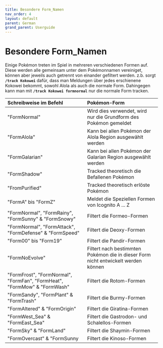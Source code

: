 ```yaml
---
title: Besondere Form_Namen
nav_order: 4
layout: default
parent: German
grand_parent: Userguide
---
```


# Besondere Form_Namen
Einige Pokémon treten im Spiel in mehreren verschiedenen Formen auf. Diese werden alle gemeinsam unter dem Pokémonnamen vereiniget, können aber jeweils auch getrennt von einander gefiltert werden.
z.b. sorgt **`/track Kokowei`** dafür, dass man Meldungen über jedes erschienene Kokowei bekommt, sowohl Alola als auch die normale Form.
Dahingegen kann man mit **`/track Kokowei formnormal`** nur die normale Form tracken.

| Schreibweise im Befehl | Pokémon-Form |   
| :-----------|:-------------|  
|"FormNormal"| Wird dies verwendet, wird nur die Grundform des Pokémon gemeldet  |  
|"FormAlola"| Kann bei allen Pokémon der Alola Region ausgewählt werden  |  
|"FormGalarian"| Kann bei allen Pokémon der Galarian Region ausgewählt werden  |  
|"FormShadow"| Tracked theoretisch die Befallenen Pokémon  |  
|"FromPurified"| Tracked theoretisch erlöste Pokémon  |  
|"FormA" bis "FormZ"| Meldet die Speziellen Formen von Icognito A ... Z |  
|"FormNormal", "FormRainy", "FormSunny" & "FormSnowy" | Filtert die Formeo-Formen  |  
|"FormNormal", "FormAttack", "FormDefense" & "FormSpeed"| Filtert die Deoxy-Formen   |  
|"Form00" bis "Form19"| Filtert die Pandir-Formen  |  
|"FormNoEvolve"| Filtert nach bestimmten Pokémon die in dieser Form nicht entwickelt werden können  |  
|"FormFrost", "FormNormal", "FormFan", "FormHeat", "FormMow" & "FormWash"| Filtert die Rotom-Formen  |  
|"FormSandy", "FormPlant" & "FormTrash"| Filtert die Burmy-Formen  |  
|"FormAltered" & "FormOrigin"| Filtert die Giratina-Formen  |  
|"FormWest_Sea" & "FormEast_Sea"| Filtert die Gastrodon- und Schalellos-Formen  |  
|"FormSky" & "FormLand"| Filtert die Shaymin-Formen  |  
|"FormOvercast" & "FormSunny| Filtert die Kinoso-Formen  |  
